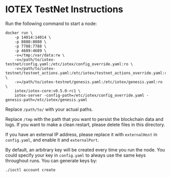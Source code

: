 # IOTEX TestNet Instructions

Run the following command to start a node:

```
docker run \
    -p 14014:14014 \
    -p 8080:8080 \
    -p 7788:7788 \
    -p 4689:4689 \
    -v=/tmp:/var/data:rw \
    -v=/path/to/iotex-testnet/config.yaml:/etc/iotex/config_override.yaml:ro \
    -v=/path/to/iotex-testnet/testnet_actions.yaml:/etc/iotex/testnet_actions_override.yaml:ro \
    -v=/path/to/iotex-testnet/genesis.yaml:/etc/iotex/genesis.yaml:ro \
    iotex/iotex-core:v0.5.0-rc1 \
    iotex-server -config-path=/etc/iotex/config_override.yaml -genesis-path=/etc/iotex/genesis.yaml
```

Replace `/path/to/` with your actual paths.

Replace `/tmp` with the path that you want to persist the blockchain data and logs. If you want to make a clean restart,
please delete files in this directory.

If you have an external IP address, please replace it with `externalHost` in `config.yaml`, and enable it and `externalPort`.

By default, an arbitrary key will be created every time you run the node. You could specify your key in `config.yaml` to
always use the same keys throughout runs. You can generate keys by:

```
./ioctl account create
```
